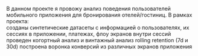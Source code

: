 В данном проекте я провожу анализ поведения пользователей мобильного приложения для бронирования отелей/гостиниц. В рамках проекта: \
созданы синтетические датасеты с информацией о пользователях, их сессиях в приложении, платежах, флоу экранов внутри сессий \
проведен когортный анализ и винтажный анализ rolling retention (7d и 30d)
построена воронка конверсий из различных экранов приложения
